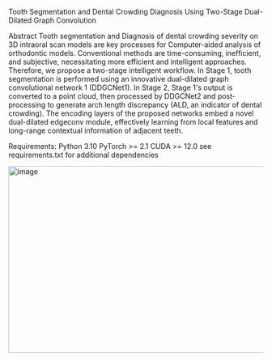 Tooth Segmentation and Dental Crowding Diagnosis Using Two-Stage Dual-Dilated Graph Convolution

Abstract
Tooth segmentation and Diagnosis of dental crowding severity on 3D intraoral scan models are key processes for Computer-aided analysis of orthodontic models. Conventional methods are time-consuming, inefficient, and subjective, necessitating more efficient and intelligent approaches. Therefore, we propose a two-stage intelligent workflow.
In Stage 1, tooth segmentation is performed using an innovative dual-dilated graph convolutional network 1 (DDGCNet1). In Stage 2, Stage 1's output is converted to a point cloud, then processed by DDGCNet2 and post-processing to generate arch length discrepancy (ALD, an indicator of dental crowding). The encoding layers of the proposed networks embed a novel dual-dilated edgeconv module, effectively learning from local features and long-range contextual information of adjacent teeth. 

Requirements:
Python 3.10
PyTorch >= 2.1
CUDA >= 12.0
see requirements.txt for additional dependencies


<img width="779" height="369" alt="image" src="https://github.com/user-attachments/assets/990d7841-c355-4b13-bffe-4ffe6e81d79f" />




